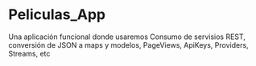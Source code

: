 # Peliculas_App
Una aplicación funcional donde usaremos Consumo de servisios REST, conversión de JSON a maps y modelos, PageViews, ApiKeys, Providers, Streams, etc
